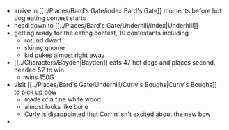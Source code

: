 - arrive in [[../Places/Bard's Gate/index|Bard's Gate]] moments before hot dog eating contest starts
- head down to [[../Places/Bard's Gate/Underhill/index|Underhill]]
- getting ready for the eating contest, 10 contestants including
	- rotund dwarf
	- skinny gnome
	- kid pukes almost right away
- [[../Characters/Bayden|Bayden]] eats 47 hot dogs and places second, needed 52 to win
	- wins 150G
- visit [[../Places/Bard's Gate/Underhill/Curly's Boughs|Curly's Boughs]] to pick up bow
	- made of a fine white wood
	- almost looks like bone
	- Curly is disappointed that Corrin isn't excited about the new bow
- 